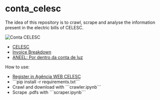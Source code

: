 # conta_celesc
The idea of this repository is to crawl, scrape and analyse the information present in the electric bills of CELESC.

![Conta CELESC](https://bit.ly/2uVfPO3)


<ul>
  <li><a href='https://bit.ly/2cQj0wf'>CELESC</a></li> 
  <li><a href='http://bit.ly/2Nl25Ul'>Invoice Breakdown</a></li>
  <li><a href='https://bit.ly/1ToFUZy'>ANEEL: Por dentro da conta de luz</a></li> 
</ul>

How to use:
<ul>
  <li><a href='https://bit.ly/2s5F26R'>Register in Agência WEB CELESC</a></li>
  <li>```pip install -r requirements.txt```</li>
  <li>Crawl and download with ```crawler.ipynb```</li>
  <li>Scrape .pdfs with ```scraper.ipynb```</li> 
</ul>


